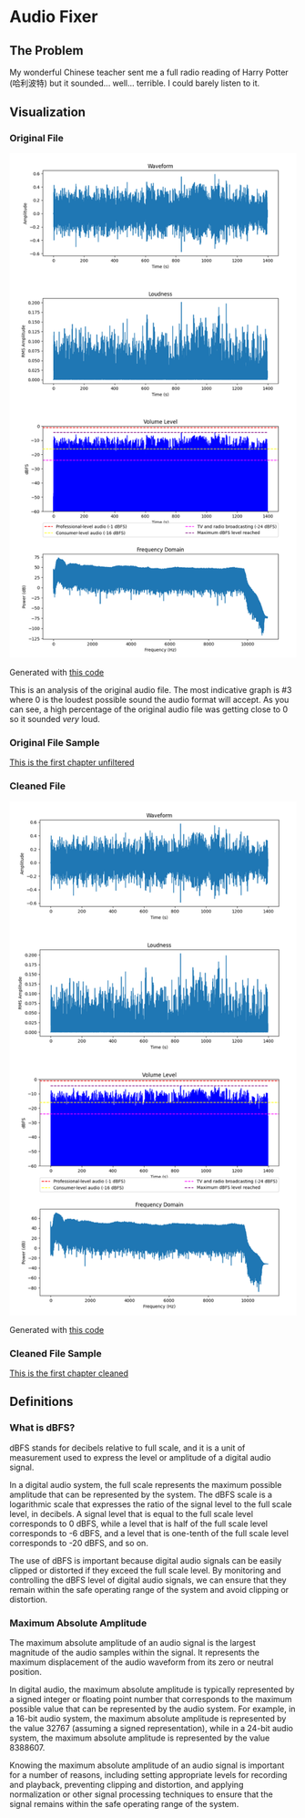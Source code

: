 # Audio Fixer

## The Problem

My wonderful Chinese teacher sent me a full radio reading of Harry Potter (哈利波特) but it sounded... well... terrible. I could barely listen to it.

## Visualization

### Original File

![](images/2023-03-16-19-24-57.png)

Generated with [this code](visualize_audio.py)

This is an analysis of the original audio file. The most indicative graph is #3 where 0 is the loudest possible sound the audio format will accept. As you can see, a high percentage of the original audio file was getting close to 0 so it sounded *very* loud.

### Original File Sample

[This is the first chapter unfiltered](audio_files/1_HP-01-[AudioTrimmer.com].mp3)

### Cleaned File

![](images/2023-03-16-19-33-51.png)

Generated with [this code](visualize_audio.py)

### Cleaned File Sample

[This is the first chapter cleaned](audio_files/1_HP-01-[AudioTrimmer.com]_cleaned.mp3)

## Definitions

### What is dBFS?

dBFS stands for decibels relative to full scale, and it is a unit of measurement used to express the level or amplitude of a digital audio signal.

In a digital audio system, the full scale represents the maximum possible amplitude that can be represented by the system. The dBFS scale is a logarithmic scale that expresses the ratio of the signal level to the full scale level, in decibels. A signal level that is equal to the full scale level corresponds to 0 dBFS, while a level that is half of the full scale level corresponds to -6 dBFS, and a level that is one-tenth of the full scale level corresponds to -20 dBFS, and so on.

The use of dBFS is important because digital audio signals can be easily clipped or distorted if they exceed the full scale level. By monitoring and controlling the dBFS level of digital audio signals, we can ensure that they remain within the safe operating range of the system and avoid clipping or distortion.

### Maximum Absolute Amplitude

The maximum absolute amplitude of an audio signal is the largest magnitude of the audio samples within the signal. It represents the maximum displacement of the audio waveform from its zero or neutral position.

In digital audio, the maximum absolute amplitude is typically represented by a signed integer or floating point number that corresponds to the maximum possible value that can be represented by the audio system. For example, in a 16-bit audio system, the maximum absolute amplitude is represented by the value 32767 (assuming a signed representation), while in a 24-bit audio system, the maximum absolute amplitude is represented by the value 8388607.

Knowing the maximum absolute amplitude of an audio signal is important for a number of reasons, including setting appropriate levels for recording and playback, preventing clipping and distortion, and applying normalization or other signal processing techniques to ensure that the signal remains within the safe operating range of the system.